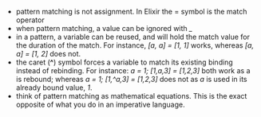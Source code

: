 - pattern matching is not assignment. In Elixir the = symbol is the match operator
- when pattern matching, a value can be ignored with *_*
- in a pattern, a variable can be reused, and will hold the match value for the 
duration of the match. For instance, *[a, a] = [1, 1]* works, whereas 
*[a, a] = [1, 2]* does not.
- the caret (**^**) symbol forces a variable to match its existing binding instead
of rebinding. For instance: *a = 1;  [1,a,3] = [1,2,3]* both work as a is rebound;
whereas *a = 1;  [1,^a,3] = [1,2,3]* does not as *a* is used in its already bound
value, *1*.
- think of pattern matching as mathematical equations. This is the exact opposite of what you do in an imperative language.

